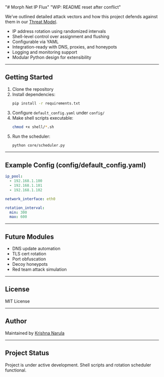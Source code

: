 "# Morph Net IP Flux" 
"WIP: README reset after conflict" 


We’ve outlined detailed attack vectors and how this project defends against them in our [Threat Model](Impt_Docs/threat_model.md).

- IP address rotation using randomized intervals
- Shell-level control over assignment and flushing
- Configurable via YAML
- Integration-ready with DNS, proxies, and honeypots
- Logging and monitoring support
- Modular Python design for extensibility

---

##  Getting Started

1. Clone the repository
2. Install dependencies:
   ```bash
   pip install -r requirements.txt
   ```
3. Configure `default_config.yaml` under `config/`
4. Make shell scripts executable:
   ```bash
   chmod +x shell/*.sh
   ```
5. Run the scheduler:
   ```bash
   python core/scheduler.py
   ```

---

## Example Config (config/default_config.yaml)
```yaml
ip_pool:
  - 192.168.1.100
  - 192.168.1.101
  - 192.168.1.102

network_interface: eth0

rotation_interval:
  min: 300
  max: 600
```

---

##  Future Modules
- DNS update automation
- TLS cert rotation
- Port obfuscation
- Decoy honeypots
- Red team attack simulation

---

## License
MIT License

---

##  Author
Maintained by [Krishna Narula](https://github.com/kn9annihilator)

---

## Project Status
Project is under active development.
Shell scripts and rotation scheduler functional.
